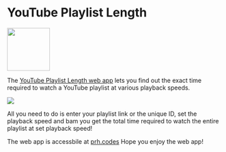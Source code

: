 # YouTube Playlist Length 
<img src="https://www.cmatrust.co.uk/wp-content/uploads/2020/05/YouTube-logo.jpg" width='100px'>


The <a href="http://prh.codes">YouTube Playlist Length web app</a> lets you find out the exact time required to watch a YouTube playlist at various playback speeds.

<img src="https://i.imgur.com/BcHFCRn.png">

All you need to do is enter your playlist link or the unique ID, set the playback speed and bam you get the total time required to watch the entire playlist at set playback speed!

The web app is accessbile at <a href="http://prh.codes">prh.codes</a>
Hope you enjoy the web app!
